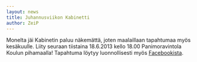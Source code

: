 ```yaml
---
layout: news
title: Juhannusviikon Kabinetti
author: ZeiP
---
```

Monelta jäi Kabinetin paluu näkemättä, joten maalaillaan tapahtumaa myös kesäkuulle. Liity seuraan tiistaina 18.6.2013 kello 18.00 Panimoravintola Koulun pihamaalla! Tapahtuma löytyy luonnollisesti myös <a href="https://www.facebook.com/events/311721025627418/">Facebookista</a>.
